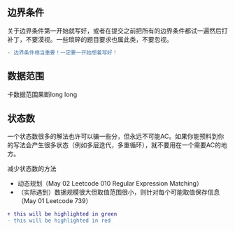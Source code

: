 ## 边界条件

关于边界条件第一开始就写好，或者在提交之前把所有的边界条件都试一遍然后打补丁，不要漠视。一些琐碎的题目要求也属此类，不要忽视。
```diff
- 边界条件相当重要！一定要一开始想着写好！
```

## 数据范围

卡数据范围果断long long

## 状态数

一个状态数很多的解法也许可以骗一些分，但永远不可能AC。如果你能预料到你的写法会产生很多状态（例如多层迭代，多重循环），就不要用在一个需要AC的地方。

减少状态数的方法

* 动态规划（May 02 Leetcode 010 Regular Expression Matching）
* （实际遇到）数据规模很大但取值范围很小，则针对每个可能取值保存信息（May 01 Leetcode 739）


```diff
+ this will be highlighted in green
- this will be highlighted in red
```
